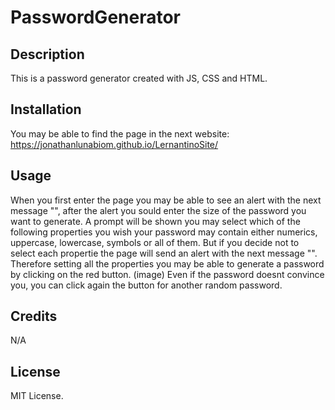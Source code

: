 # PasswordGenerator

## Description

This is a password generator created with JS, CSS and HTML. 

## Installation

You may be able to find the page in the next website: https://jonathanlunabiom.github.io/LernantinoSite/

## Usage

When you first enter the page you may be able to see an alert with the next message "", after the alert you sould enter the size of the password you want to generate.
A prompt will be shown you may select which of the following properties you wish your password may contain either numerics, uppercase, lowercase, symbols or all of them. But if you decide not to select each propertie the page will send an alert with the next message "".
Therefore setting all the properties you may be able to generate a password by clicking on the red button. (image) Even if the password doesnt convince you, you can click again the button for another random password.

## Credits

N/A

## License

MIT License.
